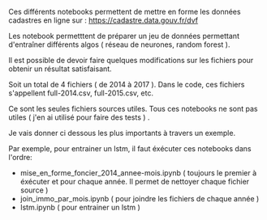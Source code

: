 Ces différents notebooks permettent de mettre en forme les données cadastres en ligne sur : https://cadastre.data.gouv.fr/dvf

Les notebook permetttent de préparer un jeu de données permettant d'entraîner différents algos ( réseau de neurones, random forest ). 

Il est possible de devoir faire quelques modifications sur les fichiers pour obtenir un résultat satisfaisant.

Soit un total de 4 fichiers ( de 2014 à 2017 ). Dans le code, ces fichiers s'appellent full-2014.csv, full-2015.csv, etc.

Ce sont les seules fichiers sources utiles. Tous ces notebooks ne sont pas utiles ( j'en ai utilisé pour faire des tests ) . 

Je vais donner ci dessous les plus importants à travers un exemple.

Par exemple, pour entrainer un lstm, il faut éxécuter ces notebooks dans l'ordre:

- mise_en_forme_foncier_2014_annee-mois.ipynb ( toujours le premier à éxécuter et pour chaque année. Il permet de nettoyer chaque fichier source )
- join_immo_par_mois.ipynb ( pour joindre les fichiers de chaque année )
- lstm.ipynb ( pour entrainer un lstm )


